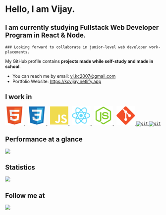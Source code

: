 # Hello, I am Vijay.

## I am currently studying Fullstack Web Developer Program in React & Node.

```
### Looking forward to collaborate in junior-level web developer work-placements.
```

My GitHub profile contains **projects made while self-study and made in
school**.

- You can reach me by email: vj.kc2007@gmail.com
- Portfolio Website: https://kcvijay.netlify.app

## I work in

<p>  
    <a href="https://www.w3.org/html/" target="_blank"> 
        <code><img src="https://raw.githubusercontent.com/devicons/devicon/master/icons/html5/html5-original.svg" alt="html5" width="60" height="60"/></code> 
    </a> &nbsp;
    <a href="https://www.w3schools.com/css/" target="_blank"> 
        <code><img src="https://raw.githubusercontent.com/devicons/devicon/master/icons/css3/css3-original.svg" alt="css3" width="60" height="60"/></code>  
    </a> &nbsp;
    <a href="https://developer.mozilla.org/en-US/docs/Web/JavaScript" target="_blank"> 
        <code><img src="https://raw.githubusercontent.com/devicons/devicon/master/icons/javascript/javascript-plain.svg" alt="javascript" width="60" height="60"/></code>  
    </a> &nbsp;
    <a href="https://reactjs.org//" target="_blank"> 
        <code><img src="https://raw.githubusercontent.com/devicons/devicon/master/icons/react/react-original.svg" alt="react" width="60" height="60"/></code>  
    </a> &nbsp;
     <a href="https://nodejs.org/en/" target="_blank"> 
        <code><img src="https://raw.githubusercontent.com/devicons/devicon/master/icons/nodejs/nodejs-original.svg" alt="nodejs" width="60" height="60"/></code>  
    </a> &nbsp;
    <a href="https://git-scm.com/" target="_blank"> 
        <code><img src="https://raw.githubusercontent.com/devicons/devicon/master/icons/git/git-original.svg" alt="git" width="60" height="60"/></code>  
    </a>
     <a href="https://trello.com/" target="_blank"> 
        <code><img src="https://www.vectorlogo.zone/logos/trello/trello-icon.svg" alt="git" width="60" height="60"/></code>  
    </a>
     <a href="https://figma.com/" target="_blank"> 
        <code><img src="https://www.vectorlogo.zone/logos/figma/figma-icon.svg" alt="git" width="60" height="60"/></code>  
    </a>

</p>

## Performance at a glance

<img src="https://github-readme-stats.vercel.app/api/top-langs?username=kcvijay"/>

## Statistics

<img src="https://github-readme-streak-stats.herokuapp.com/?user=kcvijay"/>

## Follow me at

<a href="https://www.linkedin.com/in/vijaykc/" target="_blank"><img height="50" src="https://www.vectorlogo.zone/logos/linkedin/linkedin-ar21.svg" /></a>
